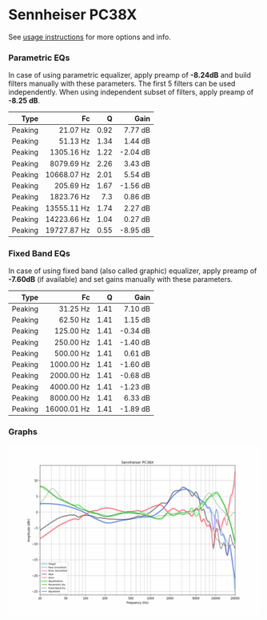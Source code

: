 # Sennheiser PC38X
See [usage instructions](https://github.com/jaakkopasanen/AutoEq#usage) for more options and info.

### Parametric EQs
In case of using parametric equalizer, apply preamp of **-8.24dB** and build filters manually
with these parameters. The first 5 filters can be used independently.
When using independent subset of filters, apply preamp of **-8.25 dB**.

| Type    | Fc          |    Q | Gain     |
|--------:|------------:|-----:|---------:|
| Peaking | 21.07 Hz    | 0.92 | 7.77 dB  |
| Peaking | 51.13 Hz    | 1.34 | 1.44 dB  |
| Peaking | 1305.16 Hz  | 1.22 | -2.04 dB |
| Peaking | 8079.69 Hz  | 2.26 | 3.43 dB  |
| Peaking | 10668.07 Hz | 2.01 | 5.54 dB  |
| Peaking | 205.69 Hz   | 1.67 | -1.56 dB |
| Peaking | 1823.76 Hz  | 7.3  | 0.86 dB  |
| Peaking | 13555.11 Hz | 1.74 | 2.27 dB  |
| Peaking | 14223.66 Hz | 1.04 | 0.27 dB  |
| Peaking | 19727.87 Hz | 0.55 | -8.95 dB |

### Fixed Band EQs
In case of using fixed band (also called graphic) equalizer, apply preamp of **-7.60dB**
(if available) and set gains manually with these parameters.

| Type    | Fc          |    Q | Gain     |
|--------:|------------:|-----:|---------:|
| Peaking | 31.25 Hz    | 1.41 | 7.10 dB  |
| Peaking | 62.50 Hz    | 1.41 | 1.15 dB  |
| Peaking | 125.00 Hz   | 1.41 | -0.34 dB |
| Peaking | 250.00 Hz   | 1.41 | -1.40 dB |
| Peaking | 500.00 Hz   | 1.41 | 0.61 dB  |
| Peaking | 1000.00 Hz  | 1.41 | -1.60 dB |
| Peaking | 2000.00 Hz  | 1.41 | -0.68 dB |
| Peaking | 4000.00 Hz  | 1.41 | -1.23 dB |
| Peaking | 8000.00 Hz  | 1.41 | 6.33 dB  |
| Peaking | 16000.01 Hz | 1.41 | -1.89 dB |

### Graphs
![](./Sennheiser%20PC38X.png)